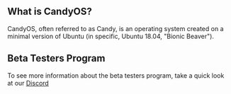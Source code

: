 ## What is CandyOS?
CandyOS, often referred to as Candy, is an operating system created on a minimal version of Ubuntu (in specific, Ubuntu 18.04, "Bionic Beaver").

## Beta Testers Program
To see more information about the beta testers program, take a quick look at our [Discord](https://discord.gg/aZnGukthkw)
